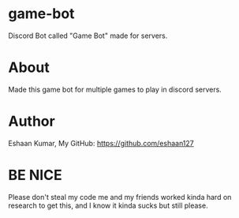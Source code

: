 # game-bot
Discord Bot called "Game Bot" made for servers.

# About
Made this game bot for multiple games to play in discord servers.

# Author
Eshaan Kumar,
My GitHub: https://github.com/eshaan127

# BE NICE
Please don't steal my code me and my friends worked kinda hard on research to get this, and I know it kinda sucks but still please.
